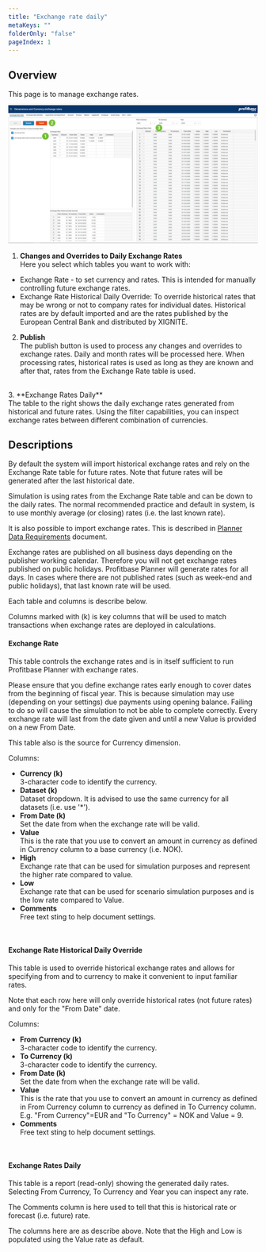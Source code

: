 ```yaml
---
title: "Exchange rate daily"
metaKeys: ""
folderOnly: "false"
pageIndex: 1
---
```


## Overview
This page is to manage exchange rates.
<br/>

![](img/dimensions-exchange-rate-daily.jpg)


1. **Changes and Overrides to Daily Exchange Rates**<br/>
Here you select which tables you want to work with:
- Exchange Rate - to set currency and rates. This is intended for manually controlling future exchange rates.
- Exchange Rate Historical Daily Override: To override historical rates that may be wrong or not to company rates for individual dates. Historical rates are by default imported and are the rates published by the European Central Bank and distributed by XIGNITE.
2. **Publish**<br/>
The publish button is used to process any changes and overrides to exchange rates. Daily and month rates will be processed here. When processing rates, historical rates is used as long as they are known and after that, rates from the Exchange Rate table is used.
<br/>
3. **Exchange Rates Daily**<br/>
The table to the right shows the daily exchange rates generated from historical and future rates. Using the filter capabilities, you can inspect exchange rates between different  combination of currencies.

## Descriptions

By default the system will import historical exchange rates and rely on the Exchange Rate table for future rates. Note that future rates will be generated after the last historical date.

Simulation is using rates from the Exchange Rate table and can be down to the daily rates. The normal recommended practice and default in system, is to use monthly average (or closing) rates (i.e. the last known rate).

It is also possible to import exchange rates. This is described in [Planner Data Requirements](https://profitbasedocs.blob.core.windows.net/enduserhelp/files/Planner%20Data%20Requirements.pdf) document.

Exchange rates are published on all business days depending on the publisher working calendar. Therefore you will not get exchange rates published on public holidays. Profitbase Planner will generate rates for all days. In cases where there are not published rates (such as week-end and public holidays), that last known rate will be used.

Each table and columns is describe below.

Columns marked with (k) is key columns that will be used to match transactions when exchange rates are deployed in calculations.

#### Exchange Rate
This table controls the exchange rates and is in itself sufficient to run Profitbase Planner with exchange rates.

Please ensure that you define exchange rates early enough to cover dates from the beginning of fiscal year. This is because simulation may use (depending on your settings) due payments using opening balance. Failing to do so will cause the simulation to not be able to complete correctly. Every exchange rate will last from the date given and until a new Value is provided on a new From Date.

This table also is the source for Currency dimension.

Columns:

- **Currency (k)**<br/>
3-character code to identify the currency.
- **Dataset (k)**<br/>
Dataset dropdown. It is advised to use the same currency for all datasets (i.e. use '*').
- **From Date (k)**<br/>
Set the date from when the exchange rate will be valid.
- **Value**<br/>
This is the rate that you use to convert an amount in currency as defined in Currency column to a base currency (i.e. NOK).
- **High**<br/>
Exchange rate that can be used for simulation purposes and represent the higher rate compared to value.
- **Low**<br/>
Exchange rate that can be used for scenario simulation purposes and is the low rate compared to Value.
- **Comments**<br/>
Free text sting to help document settings.
<br/>

#### Exchange Rate Historical Daily Override
This table  is used to override historical exchange rates and allows for specifying from and to currency to make it convenient to input familiar rates.

Note that each row here will only override historical rates (not future rates) and only for the "From Date" date.

Columns:

- **From Currency (k)**<br/>
3-character code to identify the currency.
- **To Currency (k)**<br/>
3-character code to identify the currency.
- **From Date (k)**<br/>
Set the date from when the exchange rate will be valid.
- **Value**<br/>
This is the rate that you use to convert an amount in currency as defined in From Currency column to currency as defined in To Currency column. E.g. "From Currency"=EUR and "To Currency" = NOK and Value = 9.
- **Comments**<br/>
Free text sting to help document settings.
<br/>

#### Exchange Rates Daily
This table is a report (read-only) showing the generated daily rates. Selecting From Currency, To Currency and Year you can inspect any rate.

The Comments column is here used to tell that this is historical rate or forecast (i.e. future) rate.

The columns here are as describe above. Note that the High and Low is populated using the Value rate as default.


